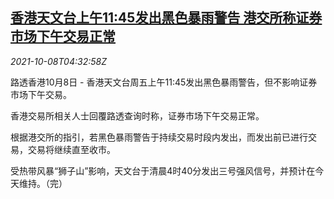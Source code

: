<!--1633669263000-->
[香港天文台上午11:45发出黑色暴雨警告 港交所称证券市场下午交易正常](https://cn.reuters.com/article/hk-rain-warning-hkex-1008-idCNKBS2GY0CL)
------

<div><i>2021-10-08T04:32:58Z</i></div><p>路透香港10月8日 - 香港天文台周五上午11:45发出黑色暴雨警告，但不影响证券市场下午交易。</p><p>香港交易所相关人士回覆路透查询时称，证券市场下午交易正常。</p><p>根据港交所的指引，若黑色暴雨警告于持续交易时段内发出，而发出前已进行交易，交易将继续直至收市。</p><p>受热带风暴“狮子山”影响，天文台于清晨4时40分发出三号强风信号，并预计在今天维持。（完）</p>
